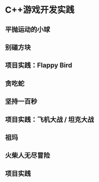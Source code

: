 # C++游戏开发实践

## 平抛运动的小球

## 别碰方块

## 项目实践：Flappy Bird

## 贪吃蛇



## 坚持一百秒



## 项目实践：飞机大战 / 坦克大战

## 祖玛



## 火柴人无尽冒险



## 项目实践

